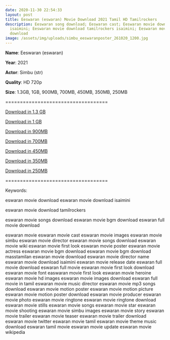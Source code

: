 ```yaml
---
date: 2020-11-30 22:54:33
layout: post
title: Eeswaran (eswaran) Movie Download 2021 Tamil HD Tamilrockers
description: Eeswaran song download; Eeswaran cast; Eeswaran movie download
  isaimini; Eeswaran movie download tamilrockers isaimini; Eeswaran movie
  download
image: /assets/img/uploads/simbu_eeswaranposter_261020_1200.jpg
---
```

**Name**: Eeswaran (eswaran)

**Year**: 2021

**Actor**: Simbu (str)

**Quality**: HD 720p

**Size**: 1.3GB, 1GB, 900MB, 700MB, 450MB, 350MB, 250MB

\===================================

[Download in 1.3 GB](https://bit.ly/36krFoS)

[Download in 1 GB](https://bit.ly/36krFoS)

[Download in 900MB](https://bit.ly/36krFoS)

[Download in 700MB](https://bit.ly/36krFoS)

[Download in 450MB](https://bit.ly/36krFoS)

[Download in 350MB](https://bit.ly/36krFoS)

[Download in 250MB](https://bit.ly/36krFoS)

\===================================



Keywords:

eswaran movie download
eswaran movie download isaimini

eswaran movie download tamilrockers

eswaran movie songs download
eswaran movie bgm download
eswaran full movie download

eswaran movie
eswaran movie cast
eswaran movie images
eswaran movie simbu
eswaran movie director
eswaran movie songs download
eswaran movie wiki
eswaran movie first look
eswaran movie poster
eswaran movie actress
eswaran movie bgm download
eswaran movie bgm download masstamilan
eswaran movie download
eswaran movie director name
eswaran movie download isaimini
eswaran movie release date
eswaran full movie download
eswaran full movie
eswaran movie first look download
eswaran movie font
easwaran movie first look
eswaran movie heroine
eswaran movie hd images
eswaran movie images download
eswaran full movie in tamil
eswaran movie music director
eswaran movie mp3 songs download
eswaran movie motion poster
eswaran movie motion picture
eswaran movie motion poster download
eswaran movie producer
eswaran movie photo
eswaran movie ringtone
eswaran movie ringtone download
eswaran movie stills
eswaran movie songs
eswaran movie star
eswaran movie shooting
eswaran movie simbu images
eswaran movie story
eswaran movie trailer
eswaran movie teaser
eswaran movie trailer download
eswaran movie twitter
eswaran movie tamil
eswaran movie theme music download
eswaran tamil movie
eswaran movie update
eswaran movie wikipedia